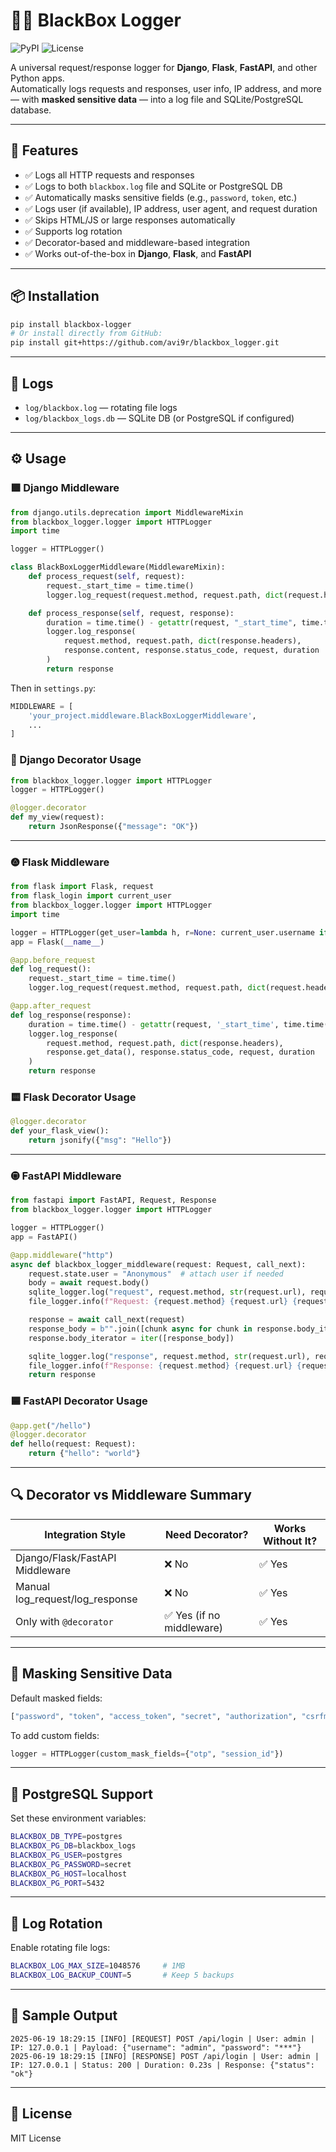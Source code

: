 # 🕵️‍♂️ BlackBox Logger

![PyPI](https://img.shields.io/pypi/v/blackbox-logger)
![License](https://img.shields.io/github/license/avi9r/blackbox_logger)

A universal request/response logger for **Django**, **Flask**, **FastAPI**, and other Python apps.  
Automatically logs requests and responses, user info, IP address, and more — with **masked sensitive data** — into a log file and SQLite/PostgreSQL database.

---

## 🚀 Features

- ✅ Logs all HTTP requests and responses  
- ✅ Logs to both `blackbox.log` file and SQLite or PostgreSQL DB  
- ✅ Automatically masks sensitive fields (e.g., `password`, `token`, etc.)  
- ✅ Logs user (if available), IP address, user agent, and request duration  
- ✅ Skips HTML/JS or large responses automatically  
- ✅ Supports log rotation  
- ✅ Decorator-based and middleware-based integration  
- ✅ Works out-of-the-box in **Django**, **Flask**, and **FastAPI**

---

## 📦 Installation

```bash
pip install blackbox-logger
# Or install directly from GitHub:
pip install git+https://github.com/avi9r/blackbox_logger.git
```

---

## 📁 Logs

- `log/blackbox.log` — rotating file logs  
- `log/blackbox_logs.db` — SQLite DB (or PostgreSQL if configured)

---

## ⚙️ Usage

### 🟩 Django Middleware

```python
from django.utils.deprecation import MiddlewareMixin
from blackbox_logger.logger import HTTPLogger
import time

logger = HTTPLogger()

class BlackBoxLoggerMiddleware(MiddlewareMixin):
    def process_request(self, request):
        request._start_time = time.time()
        logger.log_request(request.method, request.path, dict(request.headers), request.body, request)

    def process_response(self, request, response):
        duration = time.time() - getattr(request, "_start_time", time.time())
        logger.log_response(
            request.method, request.path, dict(response.headers),
            response.content, response.status_code, request, duration
        )
        return response
```

Then in `settings.py`:

```python
MIDDLEWARE = [
    'your_project.middleware.BlackBoxLoggerMiddleware',
    ...
]
```

### 🔵 Django Decorator Usage

```python
from blackbox_logger.logger import HTTPLogger
logger = HTTPLogger()

@logger.decorator
def my_view(request):
    return JsonResponse({"message": "OK"})
```

---

### 🟖 Flask Middleware

```python
from flask import Flask, request
from flask_login import current_user
from blackbox_logger.logger import HTTPLogger
import time

logger = HTTPLogger(get_user=lambda h, r=None: current_user.username if current_user.is_authenticated else "Anonymous")
app = Flask(__name__)

@app.before_request
def log_request():
    request._start_time = time.time()
    logger.log_request(request.method, request.path, dict(request.headers), request.get_data(), request)

@app.after_request
def log_response(response):
    duration = time.time() - getattr(request, '_start_time', time.time())
    logger.log_response(
        request.method, request.path, dict(response.headers),
        response.get_data(), response.status_code, request, duration
    )
    return response
```

### 🟨 Flask Decorator Usage

```python
@logger.decorator
def your_flask_view():
    return jsonify({"msg": "Hello"})
```

---

### 🟘 FastAPI Middleware

```python
from fastapi import FastAPI, Request, Response
from blackbox_logger.logger import HTTPLogger

logger = HTTPLogger()
app = FastAPI()

@app.middleware("http")
async def blackbox_logger_middleware(request: Request, call_next):
    request.state.user = "Anonymous"  # attach user if needed
    body = await request.body()
    sqlite_logger.log("request", request.method, str(request.url), request.state.user, request.client.host, request.headers, body)
    file_logger.info(f"Request: {request.method} {request.url} {request.state.user} {request.client.host} {request.headers} {body}")

    response = await call_next(request)
    response_body = b"".join([chunk async for chunk in response.body_iterator])
    response.body_iterator = iter([response_body])

    sqlite_logger.log("response", request.method, str(request.url), request.state.user, request.client.host, dict(response.headers), response_body, response.status_code)
    file_logger.info(f"Response: {request.method} {request.url} {request.state.user} {request.client.host} {dict(response.headers)} {response_body} {response.status_code}")
    return response
```

### 🟦 FastAPI Decorator Usage

```python
@app.get("/hello")
@logger.decorator
def hello(request: Request):
    return {"hello": "world"}
```

---

## 🔍 Decorator vs Middleware Summary

| Integration Style             | Need Decorator? | Works Without It? |
|------------------------------|------------------|-------------------|
| Django/Flask/FastAPI Middleware | ❌ No            | ✅ Yes             |
| Manual log_request/log_response | ❌ No           | ✅ Yes             |
| Only with `@decorator`       | ✅ Yes (if no middleware) | ✅ Yes     |

---

## 🔐 Masking Sensitive Data

Default masked fields:

```python
["password", "token", "access_token", "secret", "authorization", "csrfmiddlewaretoken"]
```

To add custom fields:

```python
logger = HTTPLogger(custom_mask_fields={"otp", "session_id"})
```

---

## 📃 PostgreSQL Support

Set these environment variables:

```bash
BLACKBOX_DB_TYPE=postgres
BLACKBOX_PG_DB=blackbox_logs
BLACKBOX_PG_USER=postgres
BLACKBOX_PG_PASSWORD=secret
BLACKBOX_PG_HOST=localhost
BLACKBOX_PG_PORT=5432
```

---

## 🔄 Log Rotation

Enable rotating file logs:

```bash
BLACKBOX_LOG_MAX_SIZE=1048576     # 1MB
BLACKBOX_LOG_BACKUP_COUNT=5       # Keep 5 backups
```

---

## 📜 Sample Output

```log
2025-06-19 18:29:15 [INFO] [REQUEST] POST /api/login | User: admin | IP: 127.0.0.1 | Payload: {"username": "admin", "password": "***"}
2025-06-19 18:29:15 [INFO] [RESPONSE] POST /api/login | User: admin | IP: 127.0.0.1 | Status: 200 | Duration: 0.23s | Response: {"status": "ok"}
```

---

## 📓 License

MIT License

<!-- Build commands -->
<!-- rm -rf build dist *.egg-info-->
<!-- python -m build -->
<!-- twine upload dist/* -->
